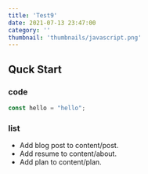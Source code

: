 ```yaml
---
title: 'Test9'
date: 2021-07-13 23:47:00
category: ''
thumbnail: 'thumbnails/javascript.png'
---
```


## Quck Start

### code

```javascript
const hello = "hello";
```
### list

- Add blog post to content/post.
- Add resume to content/about.
- Add plan to content/plan.
